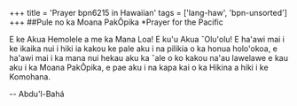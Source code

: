 +++
title = 'Prayer bpn6215 in Hawaiian'
tags = ['lang-haw', 'bpn-unsorted']
+++
##Pule no ka Moana PakÔpika
*Prayer for the Pacific

E ke Akua Hemolele a me ka Mana Loa! E ku'u Akua ˇOlu'olu! E ha'awi mai i ke ikaika nui i hiki ia kakou ke pale aku i na pilikia o ka honua holo'okoa, e ha'awi mai i ka mana nui hekau aku ka ˇale o ko kakou na'au lawelawe e kau aku i ka Moana PakÔpika, e pae aku i na kapa kai o ka Hikina a hiki i ke Komohana.

-- Abdu'l-Bahá
